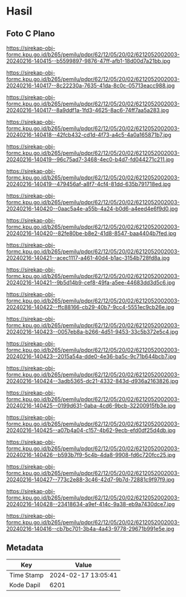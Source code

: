 # Hasil

## Foto C Plano

https://sirekap-obj-formc.kpu.go.id/b265/pemilu/pdpr/62/12/05/20/02/6212052002003-20240216-140415--b5599897-9876-47ff-afb1-18d00d7a21bb.jpg

https://sirekap-obj-formc.kpu.go.id/b265/pemilu/pdpr/62/12/05/20/02/6212052002003-20240216-140417--8c22230a-7635-41da-8c0c-05713eacc988.jpg

https://sirekap-obj-formc.kpu.go.id/b265/pemilu/pdpr/62/12/05/20/02/6212052002003-20240216-140417--8a9ddf1a-1fd3-4625-8ac6-74ff7aa5a283.jpg

https://sirekap-obj-formc.kpu.go.id/b265/pemilu/pdpr/62/12/05/20/02/6212052002003-20240216-140418--42fcb432-cd1d-4f73-a4c5-4a0a165871b7.jpg

https://sirekap-obj-formc.kpu.go.id/b265/pemilu/pdpr/62/12/05/20/02/6212052002003-20240216-140419--96c75ad7-3468-4ec0-b4d7-fd044271c211.jpg

https://sirekap-obj-formc.kpu.go.id/b265/pemilu/pdpr/62/12/05/20/02/6212052002003-20240216-140419--479456af-a8f7-4cf4-81dd-635b791718ed.jpg

https://sirekap-obj-formc.kpu.go.id/b265/pemilu/pdpr/62/12/05/20/02/6212052002003-20240216-140420--0aac5a4e-a55b-4a24-b0d6-a4eed4e6f9d0.jpg

https://sirekap-obj-formc.kpu.go.id/b265/pemilu/pdpr/62/12/05/20/02/6212052002003-20240216-140420--82fe80be-b8e2-41d8-8547-baa4404b7fed.jpg

https://sirekap-obj-formc.kpu.go.id/b265/pemilu/pdpr/62/12/05/20/02/6212052002003-20240216-140421--acec1117-a461-40d4-b1ac-3154b728fd8a.jpg

https://sirekap-obj-formc.kpu.go.id/b265/pemilu/pdpr/62/12/05/20/02/6212052002003-20240216-140421--9b5d14b9-cef8-49fa-a5ee-44683dd3d5c6.jpg

https://sirekap-obj-formc.kpu.go.id/b265/pemilu/pdpr/62/12/05/20/02/6212052002003-20240216-140422--ffc88166-cb29-40b7-9cc4-5551ec9cb26e.jpg

https://sirekap-obj-formc.kpu.go.id/b265/pemilu/pdpr/62/12/05/20/02/6212052002003-20240216-140423--0057eb8a-b266-4d51-9453-33c5b372e5c4.jpg

https://sirekap-obj-formc.kpu.go.id/b265/pemilu/pdpr/62/12/05/20/02/6212052002003-20240216-140423--2015a54a-dde0-4e36-ba5c-9c71b644bcb7.jpg

https://sirekap-obj-formc.kpu.go.id/b265/pemilu/pdpr/62/12/05/20/02/6212052002003-20240216-140424--3adb5365-dc21-4332-843d-d936a2163826.jpg

https://sirekap-obj-formc.kpu.go.id/b265/pemilu/pdpr/62/12/05/20/02/6212052002003-20240216-140425--0199d631-0aba-4cd6-9bcb-32200915fb3e.jpg

https://sirekap-obj-formc.kpu.go.id/b265/pemilu/pdpr/62/12/05/20/02/6212052002003-20240216-140425--a07b4a04-c157-4b62-9ecb-efd0df25d4db.jpg

https://sirekap-obj-formc.kpu.go.id/b265/pemilu/pdpr/62/12/05/20/02/6212052002003-20240216-140426--b593b7f9-5c4b-4da8-9908-fd6c720fcc25.jpg

https://sirekap-obj-formc.kpu.go.id/b265/pemilu/pdpr/62/12/05/20/02/6212052002003-20240216-140427--773c2e88-3c46-42d7-9b7d-72881c9f97f9.jpg

https://sirekap-obj-formc.kpu.go.id/b265/pemilu/pdpr/62/12/05/20/02/6212052002003-20240216-140428--23418634-a9ef-414c-9a38-eb9a7430dce7.jpg

https://sirekap-obj-formc.kpu.go.id/b265/pemilu/pdpr/62/12/05/20/02/6212052002003-20240216-140416--cb7bc701-3b4a-4a43-9778-29671b991e5e.jpg


## Metadata

| Key        | Value               |
| ---------- | ------------------- |
| Time Stamp | 2024-02-17 13:05:41 |
| Kode Dapil | 6201                |



